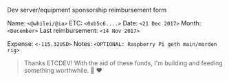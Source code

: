 Dev server/equipment sponsorship reimbursement form

Name: `<@whilei/@ia>`
ETC: `<0xb5c6....>`
Date: `<21 Dec 2017>`
Month: `<December>`
Last reimbursement: `<14 Nov 2017>`

Expense: `<-115.32USD>`
Notes: `<OPTIONAL: Raspberry Pi geth main/morden rig>`

> Thanks ETCDEV! With the aid of these funds, I'm
> building and feeding something worthwhile.
> :hammer: :heart:

